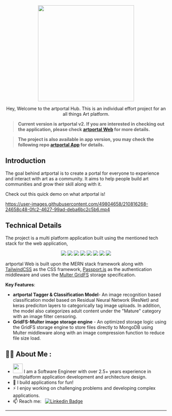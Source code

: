 <div id="header" align="center">
  <img src="https://artportalweb.onrender.com/static/media/artportal_header.92e164af297cccceb2dd011f59eac316.svg" width="300"/>
</div>
<p align="center">
  Hey, Welcome to the artportal Hub. This is an individual effort project for an all things Art platform.

> **Current version is artportal v2. If you are interested in checking out the application, please check [artportal Web](https://artportalweb.onrender.com/) for more details.**

> **The project is also available in app version, you may check the following repo [artportal App](https://github.com/AbhayKrs/artportalAPP) for details.**

</p>

## Introduction

The goal behind artportal is to create a portal for everyone to experience and interact with art as a community. It aims to help people build art communities and grow their skill along with it.

Check out this quick demo on what artportal is!

https://user-images.githubusercontent.com/49804658/210816268-24658c48-0fc2-4627-99ad-deba6bc2c5b6.mp4

## Technical Details

The project is a multi platform application built using the mentioned tech stack for the web application,

<p align="center">
<img src="https://img.shields.io/badge/-react--redux-brightgreen" />
<img src="https://img.shields.io/badge/-tailwindcss-brightgreen" />
<img src="https://img.shields.io/badge/-nodejs-blue" />
<img src="https://img.shields.io/badge/-express-blue" />
<img src="https://img.shields.io/badge/-mongdb-blue" />
<img src="https://img.shields.io/badge/-python-red" />
<img src="https://img.shields.io/badge/-keras-red" />
<img src="https://img.shields.io/badge/-tensorflow-red" />
</p>

artportal Web is built upon the MERN stack framework along with [TailwindCSS](https://github.com/tailwindlabs/tailwindcss) as the CSS framework, [Passport.js](https://github.com/jaredhanson/passport) as the authentication middleware and uses the [Multer GridFS](https://github.com/devconcept/multer-gridfs-storage) storage specification.

**Key Features**:

-   **artportal Tagger & Classification Model**- An image recognition based classification model based on Residual Neural Network (ResNet) and keras prediciton layers to categorically tag image uploads. In addition, the model also categorizes adult content under the "Mature" category with an image filter censoring.
-   **GridFS-Multer image storage engine** - An optimized storage logic using the GridFS storage engine to store files directly to MongoDB using Multer middleware along with an image compression function to reduce file size load.

## :man_technologist:&nbsp;About Me :

-   <img src="https://media.giphy.com/media/WUlplcMpOCEmTGBtBW/giphy.gif" width="30"> I am a Software Engineer with over 2.5+ years experience in multiplatform application development and architecture design.
-   🌱 I build applications for fun!
-   ⚡ I enjoy working on challenging problems and developing complex applications.
-   📫 Reach me: &nbsp; [![Linkedin Badge](https://img.shields.io/badge/-abhaykrs-blue?style=flat&logo=Linkedin&logoColor=white)](https://www.linkedin.com/in/abhaykrs/)

---
